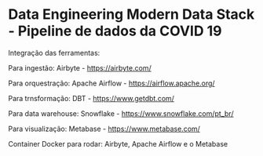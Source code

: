 # Data Engineering Modern Data Stack - Pipeline de dados da COVID 19 

Integração das ferramentas:

Para ingestão: Airbyte - https://airbyte.com/

Para orquestração: Apache Airflow - https://airflow.apache.org/

Para trnsformação: DBT - https://www.getdbt.com/

Para data warehouse: Snowflake - https://www.snowflake.com/pt_br/

Para visualização: Metabase - https://www.metabase.com/

Container Docker para rodar: Airbyte, Apache Airflow e o Metabase